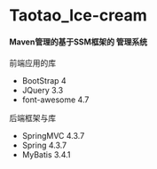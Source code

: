# Taotao_Ice-cream
#### Maven管理的基于SSM框架的 管理系统

前端应用的库
- BootStrap 4 
- JQuery 3.3
- font-awesome 4.7

后端框架与库
- SpringMVC 4.3.7
- Spring 4.3.7
- MyBatis 3.4.1
